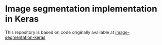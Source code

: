 # Image segmentation implementation in Keras

This repository is based on code originally available at [image-segmentation-keras](https://github.com/divamgupta/image-segmentation-keras)